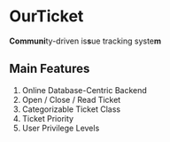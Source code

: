 # OurTicket
**Communi**ty-driven is**s**ue tracking syste**m**

## Main Features

1. Online Database-Centric Backend
2. Open / Close / Read Ticket
3. Categorizable Ticket Class
4. Ticket Priority
5. User Privilege Levels
